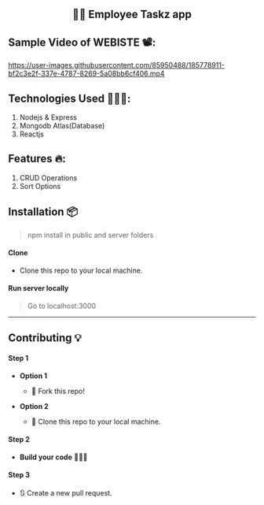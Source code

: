 <h2 align="center">✍🏽 Employee Taskz app </h2>

## Sample Video of WEBISTE  📽️:


https://user-images.githubusercontent.com/85950488/185778911-bf2c3e2f-337e-4787-8269-5a08bb6cf406.mp4






## Technologies Used 👨🏽‍💻:
1. Nodejs & Express
2. Mongodb Atlas(Database)
3. Reactjs

## Features 🔥:
1. CRUD Operations
2. Sort Options


## Installation 📦

>npm install in public and server folders

#### Clone

- Clone this repo to your local machine.

#### Run server locally

> Go to localhost:3000

----

## Contributing 💡


#### Step 1

- **Option 1**
    - 🍴 Fork this repo!

- **Option 2**
    - 👯 Clone this repo to your local machine.


#### Step 2

- **Build your code** 🔨🔨🔨

#### Step 3

- 🔃 Create a new pull request.
